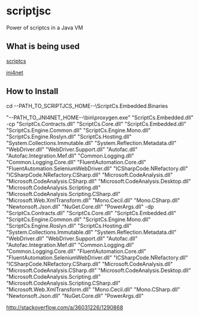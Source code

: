 # scriptjsc
Power of scriptcs in a Java VM

## What is being used


[scriptcs](https://github.com/mfyuce/scriptcs)

[jni4net](https://github.com/jni4net/jni4net)


## How to Install

cd --PATH_TO_SCRIPTJCS_HOME--\ScriptCs.Embedded.Binaries

"--PATH_TO_JNI4NET_HOME--\bin\proxygen.exe" "ScriptCs.Embedded.dll" -cp  "ScriptCs.Contracts.dll" "ScriptCs.Core.dll" "ScriptCs.Embedded.dll" "ScriptCs.Engine.Common.dll" "ScriptCs.Engine.Mono.dll" "ScriptCs.Engine.Roslyn.dll" "ScriptCs.Hosting.dll" "System.Collections.Immutable.dll" "System.Reflection.Metadata.dll" "WebDriver.dll" "WebDriver.Support.dll" "Autofac.dll" "Autofac.Integration.Mef.dll" "Common.Logging.dll" "Common.Logging.Core.dll" "FluentAutomation.Core.dll" "FluentAutomation.SeleniumWebDriver.dll" "ICSharpCode.NRefactory.dll" "ICSharpCode.NRefactory.CSharp.dll" "Microsoft.CodeAnalysis.dll" "Microsoft.CodeAnalysis.CSharp.dll" "Microsoft.CodeAnalysis.Desktop.dll" "Microsoft.CodeAnalysis.Scripting.dll" "Microsoft.CodeAnalysis.Scripting.CSharp.dll" "Microsoft.Web.XmlTransform.dll" "Mono.Cecil.dll" "Mono.CSharp.dll" "Newtonsoft.Json.dll" "NuGet.Core.dll" "PowerArgs.dll" -dp  "ScriptCs.Contracts.dll" "ScriptCs.Core.dll" "ScriptCs.Embedded.dll" "ScriptCs.Engine.Common.dll" "ScriptCs.Engine.Mono.dll" "ScriptCs.Engine.Roslyn.dll" "ScriptCs.Hosting.dll" "System.Collections.Immutable.dll" "System.Reflection.Metadata.dll" "WebDriver.dll" "WebDriver.Support.dll" "Autofac.dll" "Autofac.Integration.Mef.dll" "Common.Logging.dll" "Common.Logging.Core.dll" "FluentAutomation.Core.dll" "FluentAutomation.SeleniumWebDriver.dll" "ICSharpCode.NRefactory.dll" "ICSharpCode.NRefactory.CSharp.dll" "Microsoft.CodeAnalysis.dll" "Microsoft.CodeAnalysis.CSharp.dll" "Microsoft.CodeAnalysis.Desktop.dll" "Microsoft.CodeAnalysis.Scripting.dll" "Microsoft.CodeAnalysis.Scripting.CSharp.dll" "Microsoft.Web.XmlTransform.dll" "Mono.Cecil.dll" "Mono.CSharp.dll" "Newtonsoft.Json.dll" "NuGet.Core.dll" "PowerArgs.dll"

http://stackoverflow.com/a/36031226/1290868